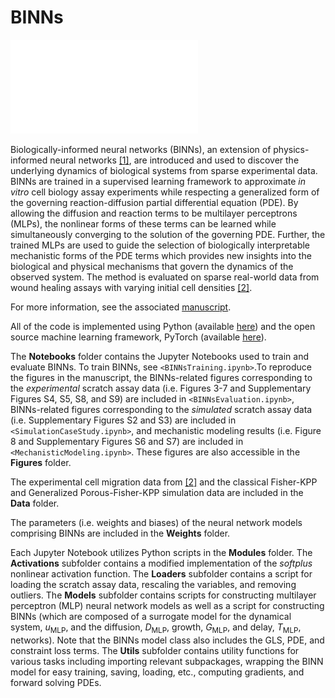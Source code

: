 # BINNs

![](Figures/schematic.pdf?raw=true "Schematic")

Biologically-informed neural networks (BINNs), an extension of physics-informed neural networks [\[1\]](https://www.sciencedirect.com/science/article/pii/S0021999118307125), are introduced and used to discover the underlying dynamics of biological systems from sparse experimental data. BINNs are trained in a supervised learning framework to approximate *in vitro* cell biology assay experiments while respecting a generalized form of the governing reaction-diffusion partial differential equation (PDE). By allowing the diffusion and reaction terms to be multilayer perceptrons (MLPs), the nonlinear forms of these terms can be learned while simultaneously converging to the solution of the governing PDE. Further, the trained MLPs are used to guide the selection of biologically interpretable mechanistic forms of the PDE terms which provides new insights into the biological and physical mechanisms that govern the dynamics of the observed system. The method is evaluated on sparse real-world data from wound healing assays with varying initial cell densities [\[2\]](https://www.sciencedirect.com/science/article/abs/pii/S0022519315005676#f0005).

For more information, see the associated [manuscript](https://arxiv.org/abs/2005.13073).

All of the code is implemented using Python (available [here](https://www.anaconda.com/products/individual)) and the open source machine learning framework, PyTorch (available [here](https://pytorch.org/get-started/locally/)).

The **Notebooks** folder contains the Jupyter Notebooks used to train and evaluate BINNs. To train BINNs, see `<BINNsTraining.ipynb>`.To reproduce the figures in the manuscript, the BINNs-related figures corresponding to the *experimental* scratch assay data (i.e. Figures 3-7 and Supplementary Figures S4, S5, S8, and S9) are included in `<BINNsEvaluation.ipynb>`, BINNs-related figures corresponding to the *simulated* scratch assay data (i.e. Supplementary Figures S2 and S3) are included in `<SimulationCaseStudy.ipynb>`, and mechanistic modeling results (i.e. Figure 8 and Supplementary Figures S6 and S7) are included in `<MechanisticModeling.ipynb>`. These figures are also accessible in the **Figures** folder.

The experimental cell migration data from [\[2\]](https://www.sciencedirect.com/science/article/abs/pii/S0022519315005676#f0005) and the classical Fisher-KPP and Generalized Porous-Fisher-KPP simulation data are included in the **Data** folder.

The parameters (i.e. weights and biases) of the neural network models comprising BINNs are included in the **Weights** folder.

Each Jupyter Notebook utilizes Python scripts in the **Modules** folder. The **Activations** subfolder contains a modified implementation of the *softplus* nonlinear activation function. The **Loaders** subfolder contains a script for loading the scratch assay data, rescaling the variables, and removing outliers. The **Models** subfolder contains scripts for constructing multilayer perceptron (MLP) neural network models as well as a script for constructing BINNs (which are composed of a surrogate model for the dynamical system, $u_{\mathrm{MLP}}$, and the diffusion, $D_{\mathrm{MLP}}$, growth, $G_{\mathrm{MLP}}$, and delay, $T_{\mathrm{MLP}}$, networks). Note that the BINNs model class also includes the GLS, PDE, and constraint loss terms. The **Utils** subfolder contains utility functions for various tasks including importing relevant subpackages, wrapping the BINN model for easy training, saving, loading, etc., computing gradients, and forward solving PDEs. 

